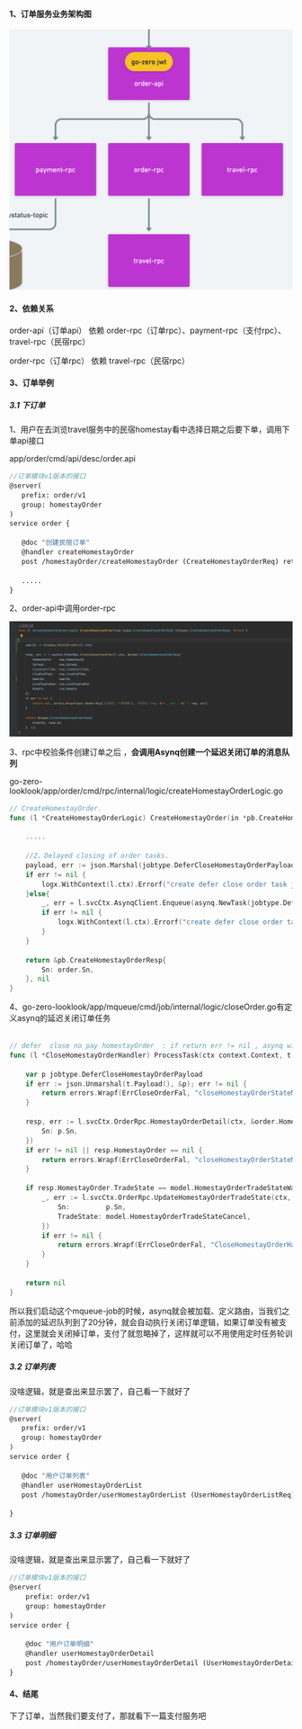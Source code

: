 



#### 1、订单服务业务架构图

<img src="./images/6/image-20220428110910672.png" alt="image-20220428110910672" style="zoom:50%;" />





#### 2、依赖关系

order-api（订单api） 依赖 order-rpc（订单rpc）、payment-rpc（支付rpc）、travel-rpc（民宿rpc）

order-rpc（订单rpc） 依赖 travel-rpc（民宿rpc）





#### 3、订单举例

##### 3.1 下订单

1、用户在去浏览travel服务中的民宿homestay看中选择日期之后要下单，调用下单api接口

app/order/cmd/api/desc/order.api

```protobuf
//订单模块v1版本的接口
@server(
   prefix: order/v1
   group: homestayOrder
)
service order {
   
   @doc "创建民宿订单"
   @handler createHomestayOrder
   post /homestayOrder/createHomestayOrder (CreateHomestayOrderReq) returns (CreateHomestayOrderResp)
   
   .....
}
```



2、order-api中调用order-rpc

![image-20220120130235305](./images/6/image-20220120130235305.png)



3、rpc中校验条件创建订单之后 ，**会调用Asynq创建一个延迟关闭订单的消息队列**

go-zero-looklook/app/order/cmd/rpc/internal/logic/createHomestayOrderLogic.go

```go
// CreateHomestayOrder.
func (l *CreateHomestayOrderLogic) CreateHomestayOrder(in *pb.CreateHomestayOrderReq) (*pb.CreateHomestayOrderResp, error) {

	.....

	//2、Delayed closing of order tasks.
	payload, err := json.Marshal(jobtype.DeferCloseHomestayOrderPayload{Sn: order.Sn})
	if err != nil {
		logx.WithContext(l.ctx).Errorf("create defer close order task json Marshal fail err :%+v , sn : %s",err,order.Sn)
	}else{
		_, err = l.svcCtx.AsynqClient.Enqueue(asynq.NewTask(jobtype.DeferCloseHomestayOrder, payload), asynq.ProcessIn(CloseOrderTimeMinutes * time.Minute))
		if err != nil {
			logx.WithContext(l.ctx).Errorf("create defer close order task insert queue fail err :%+v , sn : %s",err,order.Sn)
		}
	}

	return &pb.CreateHomestayOrderResp{
		Sn: order.Sn,
	}, nil
}

```



4、go-zero-looklook/app/mqueue/cmd/job/internal/logic/closeOrder.go有定义asynq的延迟关闭订单任务

```go

// defer  close no pay homestayOrder  : if return err != nil , asynq will retry
func (l *CloseHomestayOrderHandler) ProcessTask(ctx context.Context, t *asynq.Task) error {

	var p jobtype.DeferCloseHomestayOrderPayload
	if err := json.Unmarshal(t.Payload(), &p); err != nil {
		return errors.Wrapf(ErrCloseOrderFal, "closeHomestayOrderStateMqHandler payload err:%v, payLoad:%+v", err, t.Payload())
	}

	resp, err := l.svcCtx.OrderRpc.HomestayOrderDetail(ctx, &order.HomestayOrderDetailReq{
		Sn: p.Sn,
	})
	if err != nil || resp.HomestayOrder == nil {
		return errors.Wrapf(ErrCloseOrderFal, "closeHomestayOrderStateMqHandler  get order fail or order no exists err:%v, sn:%s ,HomestayOrder : %+v", err, p.Sn, resp.HomestayOrder)
	}

	if resp.HomestayOrder.TradeState == model.HomestayOrderTradeStateWaitPay {
		_, err := l.svcCtx.OrderRpc.UpdateHomestayOrderTradeState(ctx, &order.UpdateHomestayOrderTradeStateReq{
			Sn:         p.Sn,
			TradeState: model.HomestayOrderTradeStateCancel,
		})
		if err != nil {
			return errors.Wrapf(ErrCloseOrderFal, "CloseHomestayOrderHandler close order fail  err:%v, sn:%s ", err, p.Sn)
		}
	}

	return nil
}

```

所以我们启动这个mqueue-job的时候，asynq就会被加载、定义路由，当我们之前添加的延迟队列到了20分钟，就会自动执行关闭订单逻辑，如果订单没有被支付，这里就会关闭掉订单，支付了就忽略掉了，这样就可以不用使用定时任务轮训关闭订单了，哈哈



##### 3.2 订单列表

没啥逻辑，就是查出来显示罢了，自己看一下就好了

```protobuf
//订单模块v1版本的接口
@server(
   prefix: order/v1
   group: homestayOrder
)
service order {

   @doc "用户订单列表"
   @handler userHomestayOrderList
   post /homestayOrder/userHomestayOrderList (UserHomestayOrderListReq) returns (UserHomestayOrderListResp)
   
}
```



##### 3.3 订单明细

没啥逻辑，就是查出来显示罢了，自己看一下就好了

```protobuf
//订单模块v1版本的接口
@server(
	prefix: order/v1
	group: homestayOrder
)
service order {

	@doc "用户订单明细"
	@handler userHomestayOrderDetail
	post /homestayOrder/userHomestayOrderDetail (UserHomestayOrderDetailReq) returns (UserHomestayOrderDetailResp)
}
```



#### 4、结尾

下了订单，当然我们要支付了，那就看下一篇支付服务吧













